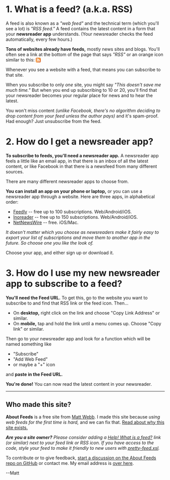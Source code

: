 # 1. What is a feed? (a.k.a. RSS)

A feed is also known as a _"web feed"_ and the technical term (which you'll see a lot) is _"RSS feed."_ A feed contains the latest content in a form that your **newsreader app** understands. (Your newsreader checks the feed automatically, every few hours.)

**Tons of websites already have feeds,** mostly news sites and blogs. You'll often see a link at the bottom of the page that says _"RSS"_ or an orange icon similar to this: <img src="icons/orange-square.svg" style="vertical-align: text-bottom; height: 1.1em;">

Whenever you see a website with a feed, that means you can subscribe to that site.

When you subscribe to only _one_ site, you might say _"This doesn't save me much time."_ But when you end up subscribing to 10 or 20, you'll find that your newsreader becomes your regular place for news and to hear the latest.

You won't miss content _(unlike Facebook, there's no algorithm deciding to drop content from your feed unless the author pays)_ and it's spam-proof. Had enough? Just unsubscribe from the feed.

# 2. How do I get a newsreader app?

**To subscribe to feeds, you'll need a newsreader app.** A newsreader app feels a little like an email app, in that there is an inbox of all the latest content, or like Facebook in that there is a newsfeed from many different sources.

There are many different newsreader apps to choose from.

**You can install an app on your phone or laptop,** or you can use a newsreader app through a website. Here are three apps, in alphabetical order:

* [Feedly](https://feedly.com) -- free up to 100 subscriptions. Web/Android/iOS.
* [Inoreader](https://www.inoreader.com) -- free up to 150 subscriptions. Web/Android/iOS.
* [NetNewsWire](https://netnewswire.com) -- free. iOS/Mac.

_It doesn't matter which you choose as newsreaders make it fairly easy to export your list of subscriptions and move them to another app in the future. So choose one you like the look of._

Choose your app, and either sign up or download it.


# 3. How do I use my new newsreader app to subscribe to a feed?

**You'll need the Feed URL.** To get this, go to the website you want to subscribe to and find that RSS link or the feed icon. Then...

* On **desktop,** right click on the link and choose "Copy Link Address" or similar.
* On **mobile,** tap and hold the link until a menu comes up. Choose "Copy link" or similar.

Then go to your newsreader app and look for a function which will be named something like

- "Subscribe"
- "Add Web Feed"
- or maybe a "+" icon

and **paste in the Feed URL.**

**You're done!** You can now read the latest content in your newsreader.

----

## Who made this site?

**About Feeds** is a free site from [Matt Webb](https://interconnected.org). I made this site because _using web feeds for the first time is hard,_ and we can fix that. [Read about why this site exists.](why)

_**Are you a site owner?** Please consider adding a [Help! What is a feed?](https://aboutfeeds.com) link (or similar) next to your feed link or RSS icon. If you have access to the code, style your feed to make it friendly to new users with [pretty-feed.xsl](https://github.com/genmon/aboutfeeds/blob/main/tools/pretty-feed-v3.xsl)._

To contribute or to give feedback, [start a discussion on the About Feeds repo on GitHub](https://github.com/genmon/aboutfeeds) or contact me. My email address is [over here](https://interconnected.org).

--Matt
